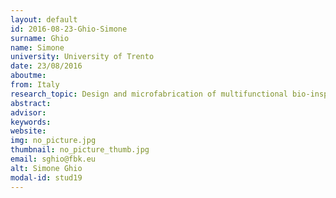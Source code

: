 ```yaml
---
layout: default 
id: 2016-08-23-Ghio-Simone
surname: Ghio
name: Simone
university: University of Trento
date: 23/08/2016
aboutme: 
from: Italy
research_topic: Design and microfabrication of multifunctional bio-inspires surfaces
abstract: 
advisor: 
keywords: 
website: 
img: no_picture.jpg
thumbnail: no_picture_thumb.jpg
email: sghio@fbk.eu
alt: Simone Ghio
modal-id: stud19
---
```

